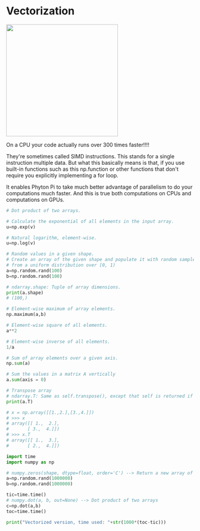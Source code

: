 # Vectorization

<img src="../img/vectorization.png" width="300" />

On a CPU your code actually runs over 300 times faster!!!!

They're sometimes called SIMD instructions. This stands for a single instruction multiple data. But what this basically means is that, if you use built-in functions such as this np.function or other functions that don't require you explicitly implementing a for loop. 

It enables Phyton Pi to take much better advantage of parallelism to do your computations much faster. And this is true both computations on CPUs and computations on GPUs. 



```python
# Dot product of two arrays.

# Calculate the exponential of all elements in the input array.
u=np.exp(v)

# Natural logarithm, element-wise.
u=np.log(v)

# Random values in a given shape.
# Create an array of the given shape and populate it with random samples 
# from a uniform distribution over [0, 1)
a=np.random.rand(100)
b=np.random.rand(100)

# ndarray.shape: Tuple of array dimensions.
print(a.shape)
# (100,)

# Element-wise maximum of array elements.
np.maximum(a,b)

# Element-wise square of all elements.
a**2

# Element-wise inverse of all elements.
1/a

# Sum of array elements over a given axis.
np.sum(a)

# Sum the values in a matrix A vertically
a.sum(axis = 0)

# Transpose array
# ndarray.T: Same as self.transpose(), except that self is returned if self.ndim < 2.
print(a.T)

# x = np.array([[1.,2.],[3.,4.]])
# >>> x
# array([[ 1.,  2.],
#       [ 3.,  4.]])
# >>> x.T
# array([[ 1.,  3.],
#       [ 2.,  4.]])
```

```python
import time
import numpy as np

# numpy.zeros(shape, dtype=float, order='C') --> Return a new array of given shape and type, filled with zeros.
a=np.random.rand(1000000)
b=np.random.rand(1000000)

tic=time.time()
# numpy.dot(a, b, out=None) --> Dot product of two arrays
c=np.dot(a,b)
toc=time.time()

print("Vectorized version, time used: "+str(1000*(toc-tic)))

```

